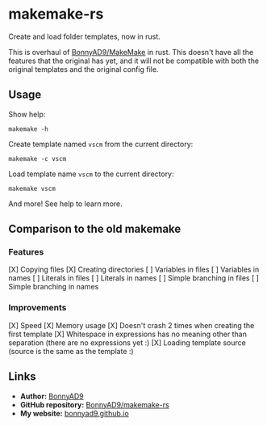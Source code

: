 # makemake-rs
Create and load folder templates, now in rust.

This is overhaul of [BonnyAD9/MakeMake](https://github.com/BonnyAD9/MakeMake) in rust. This doesn't have all the features that the original has yet,
and it will not be compatible with both the original templates and the original config file.

## Usage
Show help:
```
makemake -h
```

Create template named `vscm` from the current directory:
```
makemake -c vscm
```

Load template name `vscm` to the current directory:
```
makemake vscm
```

And more! See help to learn more.

## Comparison to the old makemake
### Features
[X] Copying files
[X] Creating directories
[ ] Variables in files
[ ] Variables in names
[ ] Literals in files
[ ] Literals in names
[ ] Simple branching in files
[ ] Simple branching in names

### Improvements
[X] Speed
[X] Memory usage
[X] Doesn't crash 2 times when creating the first template
[X] Whitespace in expressions has no meaning other than separation (there are no expressions yet :)
[X] Loading template source (source is the same as the template :)

## Links
- **Author:** [BonnyAD9](https://github.com/BonnyAD9)
- **GitHub repository:** [BonnyAD9/makemake-rs](https://github.com/BonnyAD9/makemake-rs)
- **My website:** [bonnyad9.github.io](https://bonnyad9.github.io/)